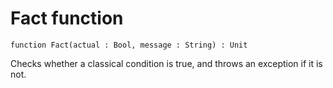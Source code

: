 # Fact function

`function Fact(actual : Bool, message : String) : Unit`

Checks whether a classical condition is true, and throws an exception if it is not.
